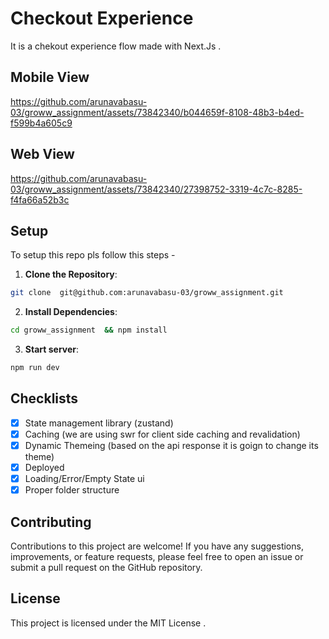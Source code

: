 # Checkout Experience 

It is a chekout experience flow made with Next.Js . 

## Mobile View 
https://github.com/arunavabasu-03/groww_assignment/assets/73842340/b044659f-8108-48b3-b4ed-f599b4a605c9

## Web View 
https://github.com/arunavabasu-03/groww_assignment/assets/73842340/27398752-3319-4c7c-8285-f4fa66a52b3c

## Setup 

To setup this repo pls follow this steps - 

1. **Clone the Repository**: 
```bash 
git clone  git@github.com:arunavabasu-03/groww_assignment.git
```
2. **Install Dependencies**: 

```bash 
cd groww_assignment  && npm install
```

3. **Start server**: 

```bash 
npm run dev
```

## Checklists

- [x] State management library (zustand)
- [x] Caching (we are using swr for client side caching and revalidation)
- [x] Dynamic Themeing (based on the api response it is goign to change its theme)
- [x] Deployed
- [x] Loading/Error/Empty State ui
- [x] Proper folder structure

## Contributing

Contributions to this project are welcome! If you have any suggestions, improvements, or feature requests, please feel free to open an issue or submit a pull request on the GitHub repository.


## License

This project is licensed under the MIT License .
